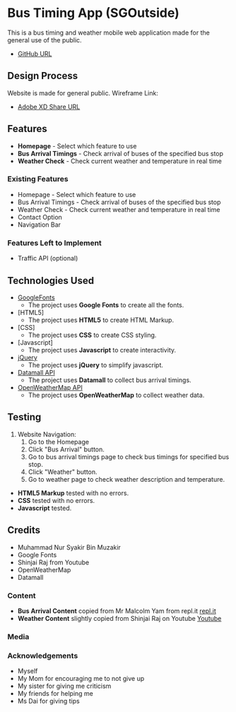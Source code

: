 # Bus Timing App (SGOutside)

This is a bus timing and weather mobile web application made for the general use of the public.
- [GitHub URL](https://sharkir03.github.io/IDAssignment-2/)
## Design Process

Website is made for general public.
Wireframe Link:
- [Adobe XD Share URL](https://xd.adobe.com/view/09ff4621-c522-454e-bd5c-243e72e13ced-5cac/)

## Features
- **Homepage** - Select which feature to use
- **Bus Arrival Timings** - Check arrival of buses of the specified bus stop
- **Weather Check** - Check current weather and temperature in real time
### Existing Features
- Homepage - Select which feature to use
- Bus Arrival Timings - Check arrival of buses of the specified bus stop
- Weather Check - Check current weather and temperature in real time
- Contact Option
- Navigation Bar
### Features Left to Implement
- Traffic API (optional)
## Technologies Used
- [GoogleFonts](https://fonts.google.com/)
    - The project uses **Google Fonts** to create all the fonts.
- [HTML5]
    - The project uses **HTML5** to create HTML Markup.
- [CSS]
    - The project uses **CSS** to create CSS styling.
- [Javascript]
    - The project uses **Javascript** to create interactivity.
- [jQuery](https://cdnjs.cloudflare.com/ajax/libs/jquery/3.5.1/jquery.min.js)
    - The project uses **jQuery** to simplify javascript.
- [Datamall API](https://www.mytransport.sg/content/mytransport/home/dataMall/dynamic-data.html#Public%20Transport)
    - The project uses **Datamall** to collect bus arrival timings.
- [OpenWeatherMap API](https://openweathermap.org/)
    - The project uses **OpenWeatherMap** to collect weather data.
## Testing
1. Website Navigation:
    1. Go to the Homepage
    2. Click "Bus Arrival" button.
    3. Go to bus arrival timings page to check bus timings for specified bus stop.
    4. Click "Weather" button.
    5. Go to weather page to check weather description and temperature.

- **HTML5 Markup** tested with no errors.
- **CSS** tested with no errors.
- **Javascript** tested.
## Credits
- Muhammad Nur Syakir Bin Muzakir
- Google Fonts
- Shinjai Raj from Youtube
- OpenWeatherMap
- Datamall
### Content
- **Bus Arrival Content** copied from Mr Malcolm Yam from repl.it [repl.it](https://repl.it/@malcolmyam/simple-lta#)
- **Weather Content** slightly copied from Shinjai Raj on Youtube [Youtube](https://www.youtube.com/c/ShanjaiRaj)

### Media
### Acknowledgements

- Myself
- My Mom for encouraging me to not give up
- My sister for giving me criticism
- My friends for helping me
- Ms Dai for giving tips
